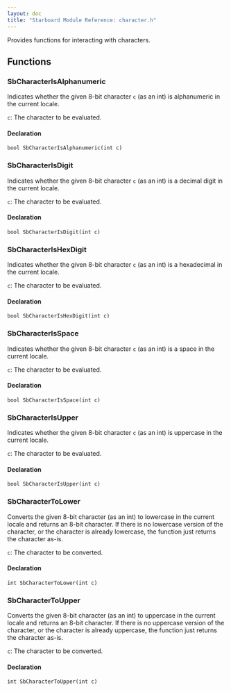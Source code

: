 ```yaml
---
layout: doc
title: "Starboard Module Reference: character.h"
---
```


Provides functions for interacting with characters.

## Functions ##

### SbCharacterIsAlphanumeric ###

Indicates whether the given 8-bit character `c` (as an int) is alphanumeric in
the current locale.

`c`: The character to be evaluated.

#### Declaration ####

```
bool SbCharacterIsAlphanumeric(int c)
```

### SbCharacterIsDigit ###

Indicates whether the given 8-bit character `c` (as an int) is a decimal digit
in the current locale.

`c`: The character to be evaluated.

#### Declaration ####

```
bool SbCharacterIsDigit(int c)
```

### SbCharacterIsHexDigit ###

Indicates whether the given 8-bit character `c` (as an int) is a hexadecimal in
the current locale.

`c`: The character to be evaluated.

#### Declaration ####

```
bool SbCharacterIsHexDigit(int c)
```

### SbCharacterIsSpace ###

Indicates whether the given 8-bit character `c` (as an int) is a space in the
current locale.

`c`: The character to be evaluated.

#### Declaration ####

```
bool SbCharacterIsSpace(int c)
```

### SbCharacterIsUpper ###

Indicates whether the given 8-bit character `c` (as an int) is uppercase in the
current locale.

`c`: The character to be evaluated.

#### Declaration ####

```
bool SbCharacterIsUpper(int c)
```

### SbCharacterToLower ###

Converts the given 8-bit character (as an int) to lowercase in the current
locale and returns an 8-bit character. If there is no lowercase version of the
character, or the character is already lowercase, the function just returns the
character as-is.

`c`: The character to be converted.

#### Declaration ####

```
int SbCharacterToLower(int c)
```

### SbCharacterToUpper ###

Converts the given 8-bit character (as an int) to uppercase in the current
locale and returns an 8-bit character. If there is no uppercase version of the
character, or the character is already uppercase, the function just returns the
character as-is.

`c`: The character to be converted.

#### Declaration ####

```
int SbCharacterToUpper(int c)
```
